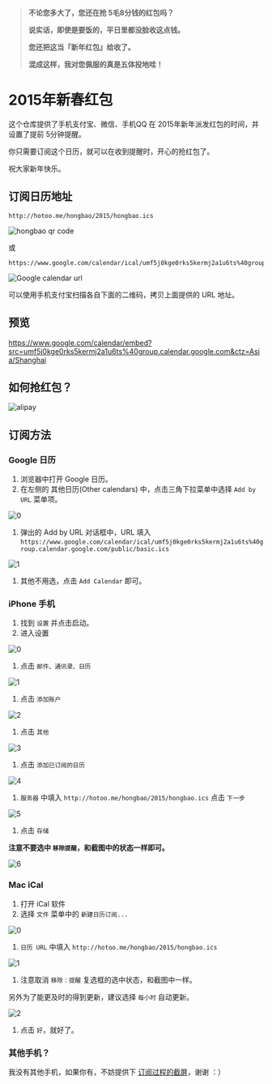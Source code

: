 
> **不论您多大了，您还在抢 5毛8分钱的红包吗？**
>
> **说实话，即使是要饭的，平日里都没脸收这点钱。**
> 
> **您还把这当『新年红包』给收了。**
>
> **混成这样，我对您佩服的真是五体投地哇！**

# 2015年新春红包

这个仓库提供了手机支付宝、微信、手机QQ 在 2015年新年派发红包的时间，并设置了提前 5分钟提醒。

你只需要订阅这个日历，就可以在收到提醒时，开心的抢红包了。

祝大家新年快乐。

## 订阅日历地址

```
http://hotoo.me/hongbao/2015/hongbao.ics
```

![hongbao qr code](./2015/hotoo.png)

或

```
https://www.google.com/calendar/ical/umf5j0kge0rks5kermj2a1u6ts%40group.calendar.google.com/public/basic.ics
```

![Google calendar url](./2015/google-calendar.png)

可以使用手机支付宝扫描各自下面的二维码，拷贝上面提供的 URL 地址。

## 预览

https://www.google.com/calendar/embed?src=umf5j0kge0rks5kermj2a1u6ts%40group.calendar.google.com&ctz=Asia/Shanghai

## 如何抢红包？

![alipay](./images/alipay-demo.gif)

## 订阅方法

### Google 日历

1. 浏览器中打开 Google 日历。
1. 在左侧的 其他日历(Other calendars) 中，点击三角下拉菜单中选择 `Add by URL` 菜单项。

  ![0](./images/google-0.png)

1. 弹出的 Add by URL 对话框中，URL 填入 `https://www.google.com/calendar/ical/umf5j0kge0rks5kermj2a1u6ts%40group.calendar.google.com/public/basic.ics`

  ![1](./images/google-1.png)

1. 其他不用选，点击 `Add Calendar` 即可。

### iPhone 手机

1. 找到 `设置` 并点击启动。
1. 进入设置

  ![0](./images/iphone-0.png)

1. 点击 `邮件、通讯录、日历`

  ![1](./images/iphone-1.png)

1. 点击 `添加账户`

  ![2](./images/iphone-2.png)

1. 点击 `其他`

  ![3](./images/iphone-3.png)

1. 点击 `添加已订阅的日历`

  ![4](./images/iphone-4.png)

1. `服务器` 中填入 `http://hotoo.me/hongbao/2015/hongbao.ics` 点击 `下一步`

  ![5](./images/iphone-5.png)

1. 点击 `存储`

  **注意不要选中 `移除提醒`，和截图中的状态一样即可。**

  ![6](./images/iphone-6.png)

### Mac iCal

1. 打开 iCal 软件
1. 选择 `文件` 菜单中的 `新建日历订阅...`

  ![0](./images/ical-0.png)

1. `日历 URL` 中填入 `http://hotoo.me/hongbao/2015/hongbao.ics`

  ![1](./images/ical-1.png)

1. 注意取消 `移除：提醒` 复选框的选中状态，和截图中一样。

  另外为了能更及时的得到更新，建议选择 `每小时` 自动更新。

  ![2](./images/ical-2.png)

1. 点击 `好`，就好了。

### 其他手机？

我没有其他手机，如果你有，不妨提供下 [订阅过程的截屏](https://github.com/hotoo/hongbao/issues)，谢谢 ：）

